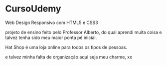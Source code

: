 # CursoUdemy
 Web Design Responsivo com HTML5 e CSS3 

projeto de ensino feito pelo Professor Alberto, do qual aprendi muita coisa e talvez tenha sido meu maior ponta pé inicial.

Hat Shop é uma loja online para todos os tipos de pessoas.

e talvez minha falta de organização aqui seja meu charme, xx
